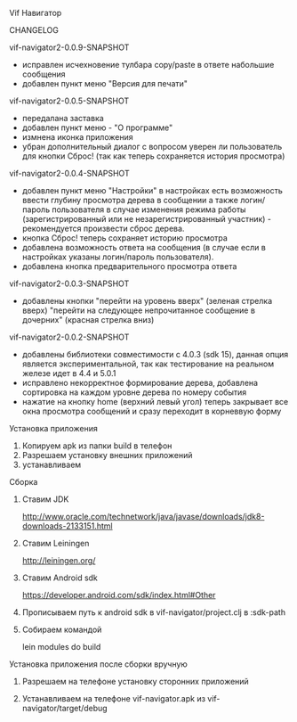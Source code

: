 Vif Навигатор

CHANGELOG

vif-navigator2-0.0.9-SNAPSHOT
- исправлен исчехновение тулбара copy/paste в ответе набольшие сообщения
- добавлен пункт меню "Версия для печати"

vif-navigator2-0.0.5-SNAPSHOT
- передалана заставка
- добавлен пункт меню - "О программе"
- измнена иконка приложения
- убран дополнительный диалог с вопросом уверен ли пользователь для кнопки Сброс! (так как теперь сохраняется история просмотра)


vif-navigator2-0.0.4-SNAPSHOT
- добавлен пункт меню "Настройки"
  в настройках есть возможность ввести глубину просмотра дерева в сообщении а также логин/пароль пользователя
  в случае изменения режима работы (зарегистрированный или не незарегистрированный участник) - рекомендуется произвести сброс дерева.
- кнопка Сброс! теперь сохраняет историю просмотра
- добавлена возможность ответа на сообщения (в случае если в настройках указаны логин/пароль пользователя).
- добавлена кнопка предварительного просмотра ответа

vif-navigator2-0.0.3-SNAPSHOT
- добавлены кнопки 
   "перейти на уровень вверх" (зеленая стрелка вверх)
   "перейти на следующее непрочитанное сообщение в дочерних" (красная стрелка вниз)


vif-navigator2-0.0.2-SNAPSHOT
- добавлены библиотеки совместимости с 4.0.3 (sdk 15), данная опция является экспериментальной, так как тестирование на реальном железе идет в 4.4 и 5.0.1
- исправлено некорректное формирование дерева, добавлена сортировка на каждом уровне дерева по номеру события
- нажатие на кнопку home (верхний левый угол) теперь закрывает все окна просмотра сообщений и сразу переходит в корневвую форму


Установка приложения 

1. Копируем apk из папки build в телефон
2. Разрешаем установку внешних приложений
3. устанавливаем

Сборка

1. Ставим JDK

    http://www.oracle.com/technetwork/java/javase/downloads/jdk8-downloads-2133151.html
2. Ставим Leiningen

    http://leiningen.org/
3. Ставим Android sdk

    https://developer.android.com/sdk/index.html#Other
4. Прописываем путь к android sdk в vif-navigator/project.clj в :sdk-path
5. Собираем командой

    lein modules do build
    
Установка приложения после сборки вручную

1. Разрешаем на телефоне установку сторонних приложений

2. Устанавливаем на телефоне vif-navigator.apk из vif-navigator/target/debug

